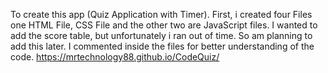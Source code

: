 To create this app (Quiz Application with Timer). First, i created four Files one HTML File, CSS File and the other two are JavaScript files. I wanted to add the score table, but unfortunately i ran out of time. So am planning to add this later. I commented inside the files for better understanding of the code. 
https://mrtechnology88.github.io/CodeQuiz/
